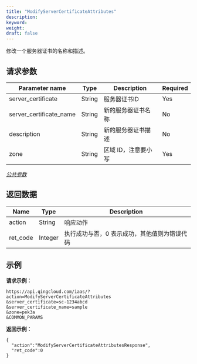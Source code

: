 ```yaml
---
title: "ModifyServerCertificateAttributes"
description: 
keyword: 
weight: 
draft: false
---
```




修改一个服务器证书的名称和描述。

## 请求参数

| Parameter name | Type | Description | Required |
| --- | --- | --- | --- |
| server_certificate | String | 服务器证书ID | Yes |
| server_certificate_name | String | 新的服务器证书名称 | No |
| description | String | 新的服务器证书描述 | No |
| zone | String | 区域 ID，注意要小写 | Yes |

[_公共参数_](../../../parameters/)

## 返回数据

| Name | Type | Description |
| --- | --- | --- |
| action | String | 响应动作 |
| ret_code | Integer | 执行成功与否，0 表示成功，其他值则为错误代码 |

## 示例

**请求示例：**

```
https://api.qingcloud.com/iaas/?action=ModifyServerCertificateAttributes
&server_certificate=sc-1234abcd
&server_certificate_name=sample
&zone=pek3a
&COMMON_PARAMS
```

**返回示例：**

```
{
  "action":"ModifyServerCertificateAttributesResponse",
  "ret_code":0
}
```
